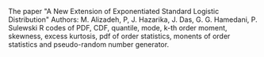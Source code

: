 The paper "A New Extension of Exponentiated Standard Logistic Distribution"
Authors: M. Alizadeh, P, J. Hazarika, J. Das, G. G. Hamedani, P. Sulewski
R codes of PDF, CDF, quantile, mode, k-th order moment, skewness, excess kurtosis, pdf of order statistics,
monents of order statistics and pseudo-random number generator.
